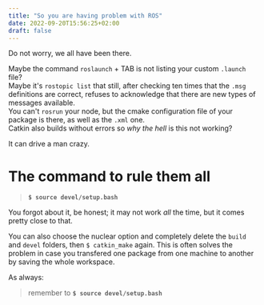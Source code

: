 ```yaml
---
title: "So you are having problem with ROS"
date: 2022-09-20T15:56:25+02:00
draft: false
---
```

Do not worry, we all have been there. 

Maybe the command `roslaunch` + TAB is not listing your custom `.launch` file?  
Maybe it's `rostopic list` that still, after checking ten times that the `.msg` definitions are correct, refuses to acknowledge that there are new types of messages available.  
You can't `rosrun` your node, but the cmake configuration file of your package is there, as well as the `.xml` one.  
Catkin also builds without errors so _why the hell_ is this not working? 

It can drive a man crazy.

# The command to rule them all

> **`$ source devel/setup.bash`**  

You forgot about it, be honest; it may not work _all_ the time, but it comes pretty close to that.  

You can also choose the nuclear option and completely delete the `build` and `devel` folders, then `$ catkin_make` again. This is often solves the problem in case you transfered one package from one machine to another by saving the whole workspace. 

As always:
> remember to **`$ source devel/setup.bash`**

